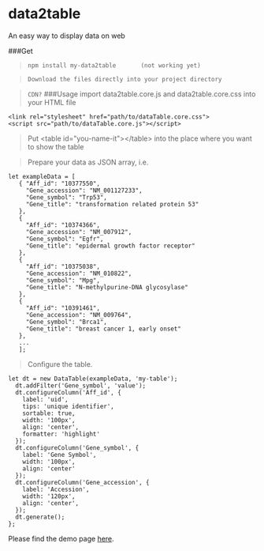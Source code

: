 # data2table
An easy way to display data on web

###Get
>```npm install my-data2table       (not working yet)```

>```Download the files directly into your project directory```

>```CDN?```
###Usage
>import data2table.core.js and data2table.core.css into your HTML file

```
<link rel="stylesheet" href="path/to/dataTable.core.css">
<script src="path/to/dataTable.core.js"></script>
```

>Put \<table id="you-name-it">\</table> into the place where you want to show 
the table

>Prepare your data as JSON array, i.e.

```
let exampleData = [
   { "Aff_id": "10377550",
     "Gene_accession": "NM_001127233",
     "Gene_symbol": "Trp53",
     "Gene_title": "transformation related protein 53"
   },
   {
     "Aff_id": "10374366",
     "Gene_accession": "NM_007912",
     "Gene_symbol": "Egfr",
     "Gene_title": "epidermal growth factor receptor"
   },
   {
     "Aff_id": "10375038",
     "Gene_accession": "NM_010822",
     "Gene_symbol": "Mpg",
     "Gene_title": "N-methylpurine-DNA glycosylase"
   },
   {
     "Aff_id": "10391461",
     "Gene_accession": "NM_009764",
     "Gene_symbol": "Brca1",
     "Gene_title": "breast cancer 1, early onset"
   },
   ...
   ];
 ```
   
> Configure the table.

```
let dt = new DataTable(exampleData, 'my-table');
  dt.addFilter('Gene_symbol', 'value');
  dt.configureColumn('Aff_id', {
    label: 'uid',
    tips: 'unique identifier',
    sortable: true,
    width: '100px',
    align: 'center',
    formatter: 'highlight'
  });
  dt.configureColumn('Gene_symbol', {
    label: 'Gene Symbol',
    width: '100px',
    align: 'center'
  });
  dt.configureColumn('Gene_accession', {
    label: 'Accession',
    width: '120px',
    align: 'center',
  });
  dt.generate();
};
```

Please find the demo page [here](https://mingzhangyang.github.io/myBench/html/dataTable.html).